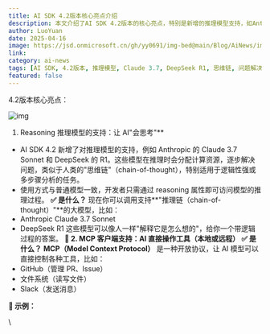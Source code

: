 ```yaml
---
title: AI SDK 4.2版本核心亮点介绍
description: 本文介绍了AI SDK 4.2版本的核心亮点，特别是新增的推理模型支持，如Anthropic的Claude 3.7 Sonnet和DeepSeek的R1，让AI具备"思考"能力，能够通过思维链逐步解决复杂问题。
author: LuoYuan
date: 2025-04-16
image: https://jsd.onmicrosoft.cn/gh/yy0691/img-bed@main/Blog/AiNews/img_v3_02km_c9ec786e-087d-4253-9e5d-11857c83777g.jpg
link: 
category: ai-news
tags: [AI SDK, 4.2版本, 推理模型, Claude 3.7, DeepSeek R1, 思维链, 问题解决]
featured: false
---
```

4.2版本核心亮点：  

![img](https://jsd.onmicrosoft.cn/gh/yy0691/img-bed@main/Blog/AiNews/img_v3_02km_c9ec786e-087d-4253-9e5d-11857c83777g.jpg)

1. Reasoning 推理模型的支持：让 AI"会思考"**
  - AI SDK 4.2 新增了对推理模型的支持，例如 Anthropic 的 Claude 3.7 Sonnet 和 DeepSeek 的 R1。这些模型在推理时会分配计算资源，逐步解决问题，类似于人类的"思维链"（chain-of-thought），特别适用于逻辑性强或多步骤分析的任务。
  - 使用方式与普通模型一致，开发者只需通过 reasoning 属性即可访问模型的推理过程。
  **✅ 是什么？**
  现在你可以调用支持**"推理链（chain-of-thought）"**的大模型，比如：
  - Anthropic Claude 3.7 Sonnet
  - DeepSeek R1
  这些模型可以像人一样"解释它是怎么想的"，给你一个带逻辑过程的答案。
  **🔧 2. MCP 客户端支持：AI 直接操作工具（本地或远程）**
  **✅ 是什么？**
  **MCP（Model Context Protocol）** 是一种开放协议，让 AI 模型可以直接控制各种工具，比如：
  - GitHub（管理 PR、Issue）
  - 文件系统（读写文件）
  - Slack（发送消息）

  **🧠 示例：**

  \